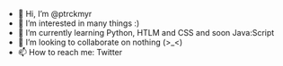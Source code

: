 - 👋 Hi, I’m @ptrckmyr
- 👀 I’m interested in many things :)
- 🌱 I’m currently learning Python, HTLM and CSS and  soon Java:Script
- 💞️ I’m looking to collaborate on nothing (>_<)
- 📫 How to reach me: Twitter

<!---
ptrckmyr/ptrckmyr is a ✨ special ✨ repository because its `README.md` (this file) appears on your GitHub profile.
You can click the Preview link to take a look at your changes.
--->
